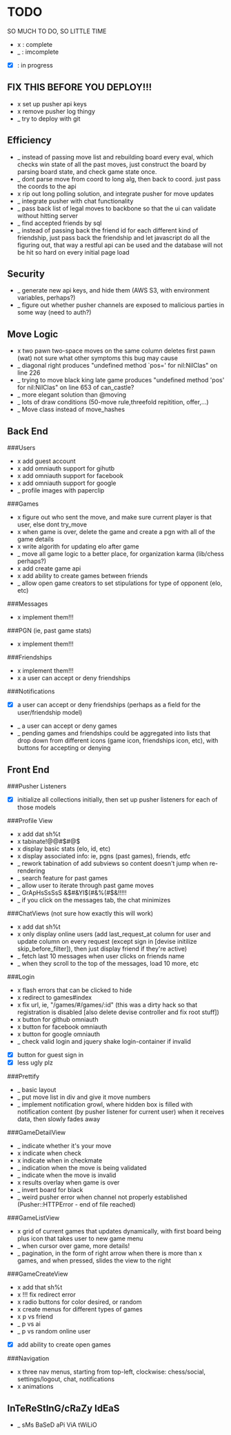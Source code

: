 TODO
====
SO MUCH TO DO, SO LITTLE TIME
*  x  : complete
*  _  : imcomplete
* [x] : in progress

FIX THIS BEFORE YOU DEPLOY!!!
-----------------------------
* x set up pusher api keys
* x remove pusher log thingy
* _ try to deploy with git 

Efficiency
----------
* _ instead of passing move list and rebuilding board every eval, which checks win state of all the past moves, just construct the board by parsing board state, and check game state once.
* _ dont parse move from coord to long alg, then back to coord. just pass the coords to the api
* x rip out long polling solution, and integrate pusher for move updates
* _ integrate pusher with chat functionality
* _ pass back list of legal moves to backbone so that the ui can validate without hitting server
* _ find accepted friends by sql
* _ instead of passing back the friend id for each different kind of friendship, just pass back the friendship and let javascript do all the figuring out, that way a restful api can be used and the database will not be hit so hard on every initial page load

Security
--------
* _ generate new api keys, and hide them (AWS S3, with environment variables, perhaps?)
* _ figure out whether pusher channels are exposed to malicious parties in some way (need to auth?)

Move Logic
----------
* x two pawn two-space moves on the same column deletes first pawn (wat) not sure what other symptoms this bug may cause
* _ diagonal right produces "undefined method `pos=' for nil:NilClas" on line 226
* _ trying to move black king late game produces "undefined method 'pos' for nil:NilClas" on line 653 of can_castle?
* _ more elegant solution than @moving
* _ lots of draw conditions (50-move rule,threefold repitition, offer,...)
* _ Move class instead of move_hashes

Back End
--------
###Users
* x add guest account
* x add omniauth support for gihutb
* x add omniauth support for facebook
* x add omniauth support for google
* _ profile images with paperclip

###Games
* x figure out who sent the move, and make sure current player is that user, else dont try_move
* x when game is over, delete the game and create a pgn with all of the game details
* x write algorith for updating elo after game
* _ move all game logic to a better place, for organization karma (lib/chess perhaps?)
* x add create game api
* x add ability to create games between friends
* _ allow open game creators to set stipulations for type of opponent (elo, etc)

###Messages
* x implement them!!!

###PGN (ie, past game stats)
* x implement them!!!

###Friendships
* x implement them!!!
* x a user can accept or deny friendships

###Notifications
* [x] a user can accept or deny friendships (perhaps as a field for the user/friendship model)
* _ a user can accept or deny games
* _ pending games and friendships could be aggregated into lists that drop down from different icons (game icon, friendships icon, etc), with buttons for accepting or denying

Front End
---------

###Pusher Listeners
* [x] initialize all collections initially, then set up pusher listeners for each of those models

###Profile View
* x add dat sh%t
* x tabinate!@@#$#@$
* x display basic stats (elo, id, etc)
* x display associated info: ie, pgns (past games), friends, etfc
* _ rework tabination of add subviews so content doesn't jump when re-rendering
* _ search feature for past games
* _ allow user to iterate through past game moves
* _ GrApHsSsSsS &$#&YI$(#&%(#$&!!!!!
* _ if you click on the messages tab, the chat minimizes

###ChatViews (not sure how exactly this will work)
* x add dat sh%t
* x only display online users (add last_request_at column for user and update column on every request (except sign in [devise initilize skip_before_filter]), then just display friend if they're active)
* _ fetch last 10 messages when user clicks on friends name
* _ when they scroll to the top of the messages, load 10 more, etc

###Login
* x flash errors that can be clicked to hide
* x redirect to games#index
* x fix url, ie, "/games/#/games/:id" (this was a dirty hack so that registration is disabled [also delete devise controller and fix root stuff])
* x button for github omniauth
* x button for facebook omniauth
* x button for google omniauth
* _ check valid login and jquery shake login-container if invalid
* [x] button for guest sign in
* [x] less ugly plz

###Prettify
* _ basic layout
* _ put move list in div and give it move numbers
* _ implement notification growl, where hidden box is filled with notification content (by pusher listener for current user) when it receives data, then slowly fades away

###GameDetailView
* _ indicate whether it's your move
* x indicate when check
* x indicate when in checkmate
* _ indication when the move is being validated
* _ indicate when the move is invalid
* x results overlay when game is over
* _ invert board for black
* _ weird pusher error when channel not properly established (Pusher::HTTPError - end of file reached)

###GameListView
* x grid of current games that updates dynamically, with first board being plus icon that takes user to new game menu
* _ when cursor over game, more details!
* _ pagination, in the form of right arrow when there is more than x games, and when pressed, slides the view to the right

###GameCreateView
* x add that sh%t
* x !!! fix redirect error
* x radio buttons for color desired, or random
* x create menus for different types of games
* x p vs friend
* _ p vs ai
* _ p vs random online user
* [x] add ability to create open games

###Navigation
* x three nav menus, starting from top-left, clockwise: chess/social, settings/logout, chat, notifications
* x animations

InTeReStInG/cRaZy IdEaS
-----------------------
* _ sMs BaSeD aPi ViA tWiLiO
